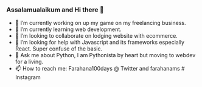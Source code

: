 ### Assalamualaikum and Hi there 👋

- 🔭 I’m currently working on up my game on my freelancing business.
- 🌱 I’m currently learning web development.
- 👯 I’m looking to collaborate on lodging website with ecommerce.
- 🤔 I’m looking for help with Javascript and its frameworks especially React. Super confuse of the basic. 
- 💬 Ask me about Python, I am Pythonista by heart but moving to webdev for a living.
- 📫 How to reach me: Farahana100days @ Twitter and farahanams # Instagram
